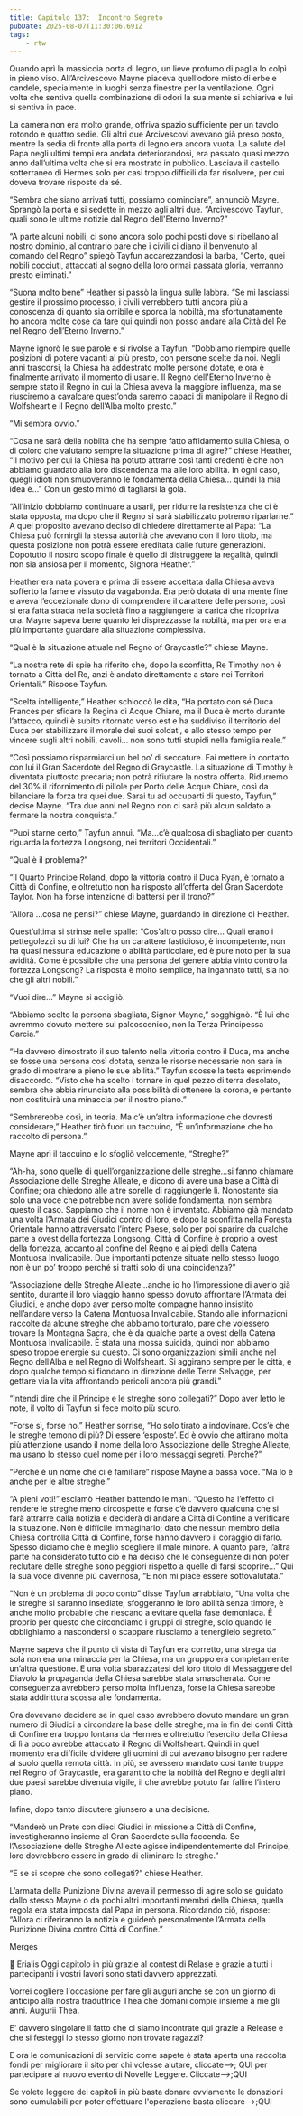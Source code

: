 ```yaml
---
title: Capitolo 137:  Incontro Segreto
pubDate: 2025-08-07T11:30:06.691Z
tags:
    - rtw
---
```







Quando aprì la massiccia porta di legno, un lieve profumo di paglia lo colpì in pieno viso. All’Arcivescovo Mayne piaceva quell’odore misto di erbe e candele, specialmente in luoghi senza finestre per la ventilazione. Ogni volta che sentiva quella combinazione di odori la sua mente si schiariva e lui si sentiva in pace.


La camera non era molto grande, offriva spazio sufficiente per un tavolo rotondo e quattro sedie. Gli altri due Arcivescovi avevano già preso posto, mentre la sedia di fronte alla porta di legno era ancora vuota. La salute del Papa negli ultimi tempi era andata deteriorandosi, era passato quasi mezzo anno dall’ultima volta che si era mostrato in pubblico. Lasciava il castello sotterraneo di Hermes solo per casi troppo difficili da far risolvere, per cui doveva trovare risposte da sé.


“Sembra che siano arrivati tutti, possiamo cominciare”, annunciò Mayne. Sprangò la porta e si sedette in mezzo agli altri due. “Arcivescovo Tayfun, quali sono le ultime notizie dal Regno dell'Eterno Inverno?”


“A parte alcuni nobili, ci sono ancora solo pochi posti dove si ribellano al nostro dominio, al contrario pare che i civili ci diano il benvenuto al comando del Regno” spiegò Tayfun accarezzandosi la barba, “Certo, quei nobili cocciuti, attaccati al sogno della loro ormai passata gloria, verranno presto eliminati.”


“Suona molto bene” Heather si passò la lingua sulle labbra. “Se mi lasciassi gestire il prossimo processo, i civili verrebbero tutti ancora più a conoscenza di quanto sia orribile e sporca la nobiltà, ma sfortunatamente ho ancora molte cose da fare qui quindi non posso andare alla Città del Re nel Regno dell’Eterno Inverno.”


Mayne ignorò le sue parole e si rivolse a Tayfun, “Dobbiamo riempire quelle posizioni di potere vacanti al più presto, con persone scelte da noi. Negli anni trascorsi, la Chiesa ha addestrato molte persone dotate, e ora è finalmente arrivato il momento di usarle. Il Regno dell'Eterno Inverno è sempre stato il Regno in cui la Chiesa aveva la maggiore influenza, ma se riusciremo a cavalcare quest’onda saremo capaci di manipolare il Regno di Wolfsheart e il Regno dell’Alba molto presto.”


“Mi sembra ovvio.”


“Cosa ne sarà della nobiltà che ha sempre fatto affidamento sulla Chiesa, o di coloro che valutano sempre la situazione prima di agire?” chiese Heather, “Il motivo per cui la Chiesa ha potuto attrarre così tanti credenti è che non abbiamo guardato alla loro discendenza ma alle loro abilità. In ogni caso, quegli idioti non smuoveranno le fondamenta della Chiesa… quindi la mia idea è…” Con un gesto mimò di tagliarsi la gola.


“All’inizio dobbiamo continuare a usarli, per ridurre la resistenza che ci è stata opposta, ma dopo che il Regno si sarà stabilizzato potremo riparlarne.” A quel proposito avevano deciso di chiedere direttamente al Papa: “La Chiesa può fornirgli la stessa autorità che avevano con il loro titolo, ma questa posizione non potrà essere ereditata dalle future generazioni. Dopotutto il nostro scopo finale è quello di distruggere la regalità, quindi non sia ansiosa per il momento, Signora Heather.”


Heather era nata povera e prima di essere accettata dalla Chiesa aveva sofferto la fame e vissuto da vagabonda. Era però dotata di una mente fine e aveva l’eccezionale dono di comprendere il carattere delle persone, così si era fatta strada nella società fino a raggiungere la carica che ricopriva ora. Mayne sapeva bene quanto lei disprezzasse la nobiltà, ma per ora era più importante guardare alla situazione complessiva.


“Qual è la situazione attuale nel Regno of Graycastle?” chiese Mayne.


“La nostra rete di spie ha riferito che, dopo la sconfitta, Re Timothy non è tornato a Città del Re, anzi è andato direttamente a stare nei Territori Orientali.” Rispose Tayfun.


“Scelta intelligente,” Heather schioccò le dita, “Ha portato con sé Duca Frances per sfidare la Regina di Acque Chiare, ma il Duca è morto durante l’attacco, quindi è subito ritornato verso est e ha suddiviso il territorio del Duca per stabilizzare il morale dei suoi soldati, e allo stesso tempo per vincere sugli altri nobili, cavoli… non sono tutti stupidi nella famiglia reale.”


“Così possiamo risparmiarci un bel po’ di seccature. Fai mettere in contatto con lui il Gran Sacerdote del Regno di Graycastle. La situazione di Timothy è diventata piuttosto precaria; non potrà rifiutare la nostra offerta. Ridurremo del 30% il rifornimento di pillole per Porto delle Acque Chiare, così da bilanciare la forza tra quei due. Sarai tu ad occuparti di questo, Tayfun,” decise Mayne. “Tra due anni nel Regno non ci sarà più alcun soldato a fermare la nostra conquista.”


“Puoi starne certo,” Tayfun annuì. “Ma…c’è qualcosa di sbagliato per quanto riguarda la fortezza Longsong, nei territori Occidentali.”


“Qual è il problema?”


“Il Quarto Principe Roland, dopo la vittoria contro il Duca Ryan, è tornato a Città di Confine, e oltretutto non ha risposto all’offerta del Gran Sacerdote Taylor. Non ha forse intenzione di battersi per il trono?”


“Allora …cosa ne pensi?” chiese Mayne, guardando in direzione di Heather.


Quest’ultima si strinse nelle spalle: “Cos’altro posso dire… Quali erano i pettegolezzi su di lui? Che ha un carattere fastidioso, è incompetente, non ha quasi nessuna educazione o abilità particolare, ed è pure noto per la sua avidità. Come è possibile che una persona del genere abbia vinto contro la fortezza Longsong? La risposta è molto semplice, ha ingannato tutti, sia noi che gli altri nobili.”


“Vuoi dire…” Mayne si accigliò.


“Abbiamo scelto la persona sbagliata, Signor Mayne,” sogghignò. “È lui che avremmo dovuto mettere sul palcoscenico, non la Terza Principessa Garcia.”


“Ha davvero dimostrato il suo talento nella vittoria contro il Duca, ma anche se fosse una persona così dotata, senza le risorse necessarie non sarà in grado di mostrare a pieno le sue abilità.” Tayfun scosse la testa esprimendo disaccordo. “Visto che ha scelto i tornare in quel pezzo di terra desolato, sembra che abbia rinunciato alla possibilità di ottenere la corona, e pertanto non costituirà una minaccia per il nostro piano.”


“Sembrerebbe così, in teoria. Ma c’è un’altra informazione che dovresti considerare,” Heather tirò fuori un taccuino, “È un’informazione che ho raccolto di persona.”


Mayne aprì il taccuino e lo sfogliò velocemente, “Streghe?”


“Ah-ha, sono quelle di quell’organizzazione delle streghe…si fanno chiamare Associazione delle Streghe Alleate, e dicono di avere una base a Città di Confine; ora chiedono alle altre sorelle di raggiungerle lì. Nonostante sia solo una voce che potrebbe non avere solide fondamenta, non sembra questo il caso. Sappiamo che il nome non è inventato. Abbiamo già mandato una volta l’Armata dei Giudici contro di loro, e dopo la sconfitta nella Foresta Orientale hanno attraversato l’intero Paese, solo per poi sparire da qualche parte a ovest della fortezza Longsong. Città di Confine è proprio a ovest della fortezza, accanto al confine del Regno e ai piedi della Catena Montuosa Invalicabile. Due importanti potenze situate nello stesso luogo, non è un po’ troppo perché si tratti solo di una coincidenza?”


“Associazione delle Streghe Alleate…anche io ho l’impressione di averlo già sentito, durante il loro viaggio hanno spesso dovuto affrontare l’Armata dei Giudici, e anche dopo aver perso molte compagne hanno insistito nell’andare verso la Catena Montuosa Invalicabile. Stando alle informazioni raccolte da alcune streghe che abbiamo torturato, pare che volessero trovare la Montagna Sacra, che è da qualche parte a ovest della Catena Montuosa Invalicabile. È stata una mossa suicida, quindi non abbiamo speso troppe energie su questo. Ci sono organizzazioni simili anche nel Regno dell’Alba e nel Regno di Wolfsheart. Si aggirano sempre per le città, e dopo qualche tempo si fiondano in direzione delle Terre Selvagge, per gettare via la vita affrontando pericoli ancora più grandi.”


“Intendi dire che il Principe e le streghe sono collegati?” Dopo aver letto le note, il volto di Tayfun si fece molto più scuro.


“Forse sì, forse no.” Heather sorrise, “Ho solo tirato a indovinare. Cos’è che le streghe temono di più? Di essere ‘esposte’. Ed è ovvio che attirano molta più attenzione usando il nome della loro Associazione delle Streghe Alleate, ma usano lo stesso quel nome per i loro messaggi segreti. Perché?”


“Perché è un nome che ci è familiare” rispose Mayne a bassa voce. “Ma lo è anche per le altre streghe.”


“A pieni voti!” esclamò Heather battendo le mani. “Questo ha l’effetto di rendere le streghe meno circospette e forse c’è davvero qualcuna che si farà attrarre dalla notizia e deciderà di andare a Città di Confine a verificare la situazione. Non è difficile immaginarlo; dato che nessun membro della Chiesa controlla Città di Confine, forse hanno davvero il coraggio di farlo. Spesso diciamo che è meglio scegliere il male minore. A quanto pare, l’altra parte ha considerato tutto ciò e ha deciso che le conseguenze di non poter reclutare delle streghe sono peggiori rispetto a quelle di farsi scoprire…” Qui la sua voce divenne più cavernosa, “E non mi piace essere sottovalutata.”


“Non è un problema di poco conto” disse Tayfun arrabbiato, “Una volta che le streghe si saranno insediate, sfoggeranno le loro abilità senza timore, è anche molto probabile che riescano a evitare quella fase demoniaca. È proprio per questo che circondiamo i gruppi di streghe, solo quando le obblighiamo a nascondersi o scappare riusciamo a tenerglielo segreto.”


Mayne sapeva che il punto di vista di Tayfun era corretto, una strega da sola non era una minaccia per la Chiesa, ma un gruppo era completamente un’altra questione. E una volta sbarazzatesi del loro titolo di Messaggere del Diavolo la propaganda della Chiesa sarebbe stata smascherata. Come conseguenza avrebbero perso molta influenza, forse la Chiesa sarebbe stata addirittura scossa alle fondamenta.


Ora dovevano decidere se in quel caso avrebbero dovuto mandare un gran numero di Giudici a circondare la base delle streghe, ma in fin dei conti Città di Confine era troppo lontana da Hermes e oltretutto l’esercito della Chiesa di lì a poco avrebbe attaccato il Regno di Wolfsheart. Quindi in quel momento era difficile dividere gli uomini di cui avevano bisogno per radere al suolo quella remota città. In più, se avessero mandato così tante truppe nel Regno of Graycastle, era garantito che la nobiltà del Regno e degli altri due paesi sarebbe divenuta vigile, il che avrebbe potuto far fallire l’intero piano.


Infine, dopo tanto discutere giunsero a una decisione.


“Manderò un Prete con dieci Giudici in missione a Città di Confine, investigheranno insieme al Gran Sacerdote sulla faccenda. Se l’Associazione delle Streghe Alleate agisce indipendentemente dal Principe, loro dovrebbero essere in grado di eliminare le streghe.”


“E se si scopre che sono collegati?” chiese Heather.


L’armata della Punizione Divina aveva il permesso di agire solo se guidato dallo stesso Mayne o da pochi altri importanti membri della Chiesa, quella regola era stata imposta dal Papa in persona. Ricordando ciò, rispose: “Allora ci riferiranno la notizia e guiderò personalmente l’Armata della Punizione Divina contro Città di Confine.”


 


Merges


💬 Erialis  Oggi capitolo in più grazie al contest di Relase e grazie a tutti i partecipanti i vostri lavori sono stati davvero apprezzati.  


Vorrei cogliere l'occasione per fare gli auguri anche se con un giorno di anticipo alla nostra traduttrice Thea che domani compie insieme a me gli anni. Augurii Thea. 


E' davvero singolare il fatto che ci siamo incontrate qui grazie a Release e che si festeggi lo stesso giorno non trovate ragazzi? 


E ora le comunicazioni di servizio come sapete è stata aperta una raccolta fondi per migliorare il sito per chi volesse aiutare, cliccate-->; QUI  per partecipare al nuovo evento di Novelle Leggere. Cliccate-->;QUI 


Se volete leggere dei capitoli in più basta donare ovviamente le donazioni sono cumulabili per poter effettuare l'operazione basta cliccare-->;QUI 
                                


                                



